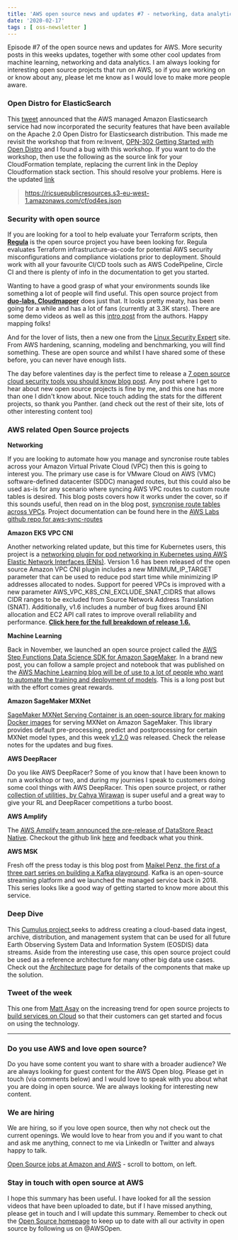 ```yaml
---
title: 'AWS open source news and updates #7 - networking, data analytics, security and more '
date: '2020-02-17'
tags : [ oss-newsletter ]
---
```

Episode #7 of the open source news and updates for AWS. More security posts in this weeks updates, together with some other cool updates from machine learning, networking and data analytics. I am always looking for interesting open source projects that run on AWS, so if you are working on or know about any, please let me know as I would love to make more people aware.

### Open Distro for ElasticSearch

This [tweet](https://twitter.com/AWSOpen/status/1227330467659161603) announced that the AWS managed Amazon Elasticsearch service had now incorporated the security features that have been available on the Apache 2.0 Open Distro for Elasticsearch distribution. This made me revisit the workshop that from re:Invent, [OPN-302 Getting Started with Open Distro](https://reinvent.aesworkshops.com/opn302/) and I found a bug with this workshop. If you want to do the workshop, then use the following as the source link for your CloudFormation template, replacing the current link in the Deploy Cloudformation stack section. This should resolve your problems. Here is the updated [link](https://ricsuepublicresources.s3-eu-west-1.amazonaws.com/cf/od4es.json)

>https://ricsuepublicresources.s3-eu-west-1.amazonaws.com/cf/od4es.json


### Security with open source

If you are looking for a tool to help evaluate your Terraform scripts, then **[Regula](https://github.com/fugue/regula)** is the open source project you have been looking for. Regula evaluates Terraform infrastructure-as-code for potential AWS security misconfigurations and compliance violations prior to deployment. Should work with all your favourite CI/CD tools such as AWS CodePipeline, Circle CI and there is plenty of info in the documentation to get you started.

Wanting to have a good grasp of what your environments sounds like something a lot of people will find useful. This open source project from **[duo-labs, Cloudmapper](https://github.com/duo-labs/cloudmapper)** does just that. It looks pretty meaty, has been going for a while and has a lot of fans (currently at 3.3K stars). There are some demo videos as well as this [intro post](https://duo.com/blog/introducing-cloudmapper-an-aws-visualization-tool) from the authors. Happy mapping folks!

And for the lover of lists, then a new one from the [Linux Security Expert](https://linuxsecurity.expert/security-tools/aws-security-tools) site. From AWS hardening, scanning, modeling and benchmarking, you will find something. These are open source and whilst I have shared some of these before, you can never have enough lists.

The day before valentines day is the perfect time to release a [7 open source cloud security tools you should know blog post](https://blog.runpanther.io/open-source-cloud-security-tools/). Any post where I get to hear about new open source projects is fine by me, and this one has more than one I didn't know about. Nice touch adding the stats for the different projects, so thank you Panther. (and check out the rest of their site, lots of other interesting content too)

### AWS related Open Source projects

**Networking**

If you are looking to automate how you manage and syncronise route tables across your Amazon Virtual Private Cloud (VPC) then this is going to interest you. The primary use case is for VMware Cloud on AWS (VMC) software-defined datacenter (SDDC) managed routes, but this could also be used as-is for any scenario where syncing AWS VPC routes to custom route tables is desired. This blog posts covers how it works under the cover, so if this sounds useful, then read on in the blog post, [syncronise route tables across VPCs](https://aws.amazon.com/blogs/opensource/sync-routes-across-route-tables-with-aws-sync-routes-a-serverless-open-source-project/). Project documentation can be found here in the [AWS Labs github repo for aws-sync-routes](https://awslabs.github.io/aws-sync-routes/)

**Amazon EKS VPC CNI**

Another networking related update, but this time for Kubernetes users, this project is a [networking plugin for pod networking in Kubernetes using AWS Elastic Network Interfaces (ENIs)](https://github.com/aws/amazon-vpc-cni-k8s). Version 1.6 has been released of the open source Amazon VPC CNI plugin includes a new MINIMUM_IP_TARGET parameter that can be used to reduce pod start time while minimizing IP addresses allocated to nodes. Support for peered VPCs is improved with a new parameter AWS_VPC_K8S_CNI_EXCLUDE_SNAT_CIDRS that allows CIDR ranges to be excluded from Source Network Address Translation (SNAT). Additionally, v1.6 includes a number of bug fixes around ENI allocation and EC2 API call rates to improve overall reliability and performance. **[Click here for the full breakdown of release 1.6.](https://github.com/aws/amazon-vpc-cni-k8s/releases/tag/v1.6.0)**

**Machine Learning**

Back in November, we launched an open source project called the [AWS Step Functions Data Science SDK for Amazon SageMaker](https://aws.amazon.com/about-aws/whats-new/2019/11/introducing-aws-step-functions-data-science-sdk-amazon-sagemaker/). In a brand new post, you can follow a sample project and notebook that was published on the [AWS Machine Learning blog will be of use to a lot of people who want to automate the training and deployment of models](https://aws.amazon.com/blogs/machine-learning/automating-model-retraining-and-deployment-using-the-aws-step-functions-data-science-sdk-for-amazon-sagemaker/). This is a long post but with the effort comes great rewards.

**Amazon SageMaker MXNet**

[SageMaker MXNet Serving Container is an open-source library for making Docker images](https://pypi.org/project/sagemaker-mxnet-inference/1.2.0/) for serving MXNet on Amazon SageMaker. This library provides default pre-processing, predict and postprocessing for certain MXNet model types, and this week [v1.2.0](https://github.com/aws/sagemaker-mxnet-serving-container/releases) was released. Check the release notes for the updates and bug fixes.

**AWS DeepRacer**

Do you like AWS DeepRacer? Some of you know that I have been known to run a workshop or two, and during my journies I speak to customers doing some cool things with AWS DeepRacer. This open source project, or rather [collection of utilities, by Cahya Wirawan](https://github.com/cahya-wirawan/deepracer-tools/tree/master/auto-submission) is super useful and a great way to give your RL and DeepRacer competitions a turbo boost.


**AWS Amplify**

The [AWS Amplify team announced the pre-release of DataStore React Native](https://github.com/aws-amplify/amplify-js/issues/4527?sc_channel=sm&sc_campaign=Mobile_Campaign&sc_publisher=TWITTER&sc_country=Mobile&sc_outcome=awareness&trk=sm-mobile-community_TWITTER&linkId=82274998#issuecomment-585524466). Checkout the github link [here](https://github.com/aws-amplify/amplify-js/issues/4527?sc_channel=sm&sc_campaign=Mobile_Campaign&sc_publisher=TWITTER&sc_country=Mobile&sc_outcome=awareness&trk=sm-mobile-community_TWITTER&linkId=82274998#issuecomment-585524466) and feedback what you think.

**AWS MSK**

Fresh off the press today is this blog post from [Maikel Penz, the first of a three part series on building a Kafka playground](https://medium.com/@maikelpenz/building-a-kafka-playground-on-aws-part-1-setting-the-foundation-3065ecf51c19). Kafka is an open-source streaming platform and we launched the managed service back in 2018. This series looks like a good way of getting started to know more about this service.


### Deep Dive

This [Cumulus project ](https://nasa.github.io/cumulus/docs/cumulus-docs-readme)seeks to address creating a cloud-based data ingest, archive, distribution, and management system that can be used for all future Earth Observing System Data and Information System (EOSDIS) data streams. Aside from the interesting use case, this open source project could be used as a reference architecture for many other big data use cases. Check out the [Architecture](https://nasa.github.io/cumulus/docs/architecture) page for details of the components that make up the solution.


### Tweet of the week

This one from [Matt Asay](https://twitter.com/mjasay) on the increasing trend for open source projects to [build services on Cloud](https://twitter.com/mjasay/status/1227326249481142272) so that their customers can get started and focus on using the technology.


---
### Do you use AWS and love open source? 

Do you have some content you want to share with a broader audience? We are always looking for guest content for the AWS Open blog. Please get in touch (via comments below) and I would love to speak with you about what you are doing in open source. We are always looking for interesting new content.

### We are hiring

We are hiring, so if you love open source, then why not check out the current openings. We would love to hear from you and if you want to chat and ask me anything, connect to me via LinkedIn or Twitter and always happy to talk.

[Open Source jobs at Amazon and AWS](https://aws.amazon.com/opensource/?opensource-all.sort-by=item.additionalFields.startDate&opensource-all.sort-order=asc) - scroll to bottom, on left.

### Stay in touch with open source at AWS

I hope this summary has been useful. I have looked for all the session videos that have been uploaded to date, but if I have missed anything, please get in touch and I will update this summary. Remember to check out the [Open Source homepage](https://aws.amazon.com/opensource/?opensource-all.sort-by=item.additionalFields.startDate&opensource-all.sort-order=asc) to keep up to date with all our activity in open source by following us on @AWSOpen.